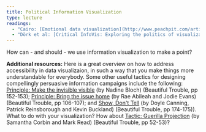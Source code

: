 ```yaml
---
title: Political Information Visualization
type: lecture
readings: 
  - "Cairo: [Emotional data visualization](http://www.peachpit.com/articles/article.aspx?p=2036558)"
  - "Dörk et al: [Critical InfoVis: Exploring the politics of visualization](https://doi.org/10.1145/2468356.2468739)"
---
```

How can - and should - we use information visualization to make a point?

**Additional resources:** Here is a great overview on how to address accessibility in data visualizaion, in such a way that you make things more understandable for everybody. Some other useful tactics for designing compellingly persuasive information campaigns include the following: [Principle: Make the invisible visible](http://beautifultrouble.org/principle/make-the-invisible-visible/) (by Nadine Bloch) (Beautiful Trouble, pp 152-153); [Principle: Bring the issue home](http://beautifultrouble.org/principle/bring-the-issue-home/) (by Rae Abileah and Jodie Evans) (Beautiful Trouble, pp 106-107); and [Show, Don't Tell](http://beautifultrouble.org/principle/show-dont-tell/) (by Doyle Canning, Patrick Reinsborough and Kevin Buckland) (Beautiful Trouble, pp 174-175)). What to do with your visualization? How about [Tactic: Guerilla Projection](http://beautifultrouble.org/tactic/guerrilla-projection/) (by Samantha Corbin and Mark Read) (Beautiful Trouble, pp 52-53)?
